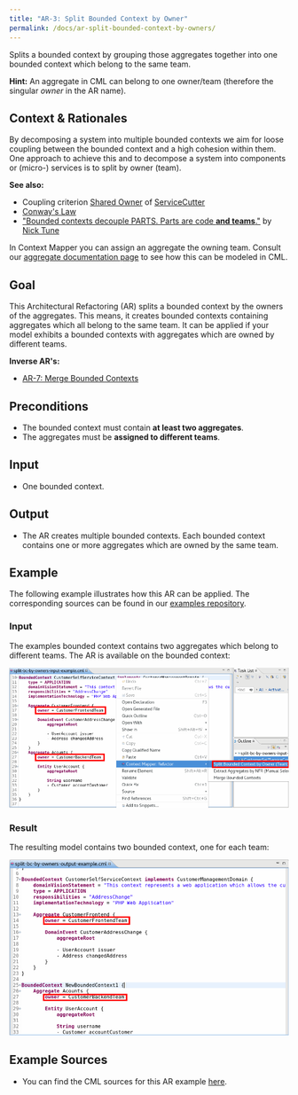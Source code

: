 ```yaml
---
title: "AR-3: Split Bounded Context by Owner"
permalink: /docs/ar-split-bounded-context-by-owners/
---
```


Splits a bounded context by grouping those aggregates together into one bounded context which belong to the same team.

**Hint:** An aggregate in CML can belong to one owner/team (therefore the singular _owner_ in the AR name).

## Context & Rationales
By decomposing a system into multiple bounded contexts we aim for loose coupling between the bounded context and a high cohesion 
within them. One approach to achieve this and to decompose a system into components or (micro-) services is to split by owner (team).

**See also:**
 * Coupling criterion [Shared Owner](https://github.com/ServiceCutter/ServiceCutter/wiki/CC-3-Shared-Owner) of [ServiceCutter](https://servicecutter.github.io/)
 * [Conway's Law](https://en.wikipedia.org/wiki/Conway's_law)
 * ["Bounded contexts decouple PARTS. Parts are code **and teams**."](http://ntcoding.co.uk/speaking/talks/domain-driven-design-hidden-lessons-from-the-big-blue-book/craft-conf-budapest-may-2019) 
 by [Nick Tune](http://www.ntcoding.co.uk/)

In Context Mapper you can assign an aggregate the owning team. Consult our 
[aggregate documentation page](https://contextmapper.github.io/docs/aggregate/#aggregate-owner) to see
how this can be modeled in CML.

## Goal
This Architectural Refactoring (AR) splits a bounded context by the owners of the aggregates. This means, it creates bounded contexts
containing aggregates which all belong to the same team. It can be applied if your model exhibits a bounded contexts with 
aggregates which are owned by different teams.

**Inverse AR's:**
 * [AR-7: Merge Bounded Contexts](/docs/ar-merge-bounded-contexts/)

## Preconditions
  * The bounded context must contain **at least two aggregates**.
  * The aggregates must be **assigned to different teams**.

## Input
 * One bounded context.
 
## Output
 * The AR creates multiple bounded contexts. Each bounded context contains one or more aggregates which are owned by the same
 team.
 
## Example
The following example illustrates how this AR can be applied. The corresponding sources can be found in our 
[examples repository](https://github.com/ContextMapper/context-mapper-examples/tree/master/src/main/resources/architectural-refactorings).

### Input
The examples bounded context contains two aggregates which belong to different teams. The AR is available on the bounded context:

<a href="/img/split-bc-by-owners-input.png">![Split Bounded Context by Owners Example Input](/img/split-bc-by-owners-input.png)</a>

### Result
The resulting model contains two bounded context, one for each team:

<a href="/img/split-bc-by-owners-output.png">![Split Bounded Context by Owners Example Output](/img/split-bc-by-owners-output.png)</a>

## Example Sources
 * You can find the CML sources for this AR example 
   [here](https://github.com/ContextMapper/context-mapper-examples/tree/master/src/main/resources/architectural-refactorings/AR-3-Split-Bounded-Context-by-Owner).
